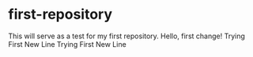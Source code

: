 # first-repository
This will serve as a test for my first repository.
Hello, first change!
Trying First New Line
 Trying First New Line
